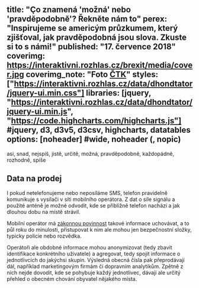 title: "Ço znamená 'možná' nebo 'pravděpodobně'? Řekněte nám to"
perex: "Inspirujeme se americým průzkumem, který zjišťoval, jak pravděpodobná jsou slova. Zkuste si to s námi!"
published: "17. července 2018"
coverimg: https://interaktivni.rozhlas.cz/brexit/media/cover.jpg
coverimg_note: "Foto <a href='#'>ČTK</a>"
styles: ["https://interaktivni.rozhlas.cz/data/dhondtator/jquery-ui.min.css"]
libraries: [jquery, "https://interaktivni.rozhlas.cz/data/dhondtator/jquery-ui.min.js", "https://code.highcharts.com/highcharts.js"] #jquery, d3, d3v5, d3csv, highcharts, datatables
options: [noheader] #wide, noheader (, nopic)
---

asi, snad, nejspíš, jistě, určitě, možná, pravděpodobně, každopádně, rozhodně, spíše

<div id="quiz">
</div>

## Data na prodej
I pokud netelefonujeme nebo neposíláme SMS, telefon pravidelně komunikuje s vysílači v síti mobilního operátora. Z dat o síle signálu a použité anténě je možné odvodit, kde se přibližně telefon nachází a jak dlouhou dobu na místě strávil.

Mobilní operátor má [zákonnou povinnost](https://www.zakonyprolidi.cz/cs/2005-127/zneni-20160919#p97-3) takové informace uchovávat, a to půl roku do minulosti, přistupovat k nim ale mohou jen bezpečnostní složky, typicky policie nebo rozvědka.

Operátoři ale obdobné informace mohou anonymizovat (tedy zbavit identifikace konkrétního uživatele) a agregovat, tedy spojit informace o jednotlivcích do jakýchsi skupin. Výsledná obecná čísla pak přeprodávají dál, například marketingovým firmám či dopravním analytikům. Zpětně z nich nejde dovodit, kde se pohybuje každý jednotlivec, dávají ale určitý přehled o obecném chování obyvatel nějakého místa.